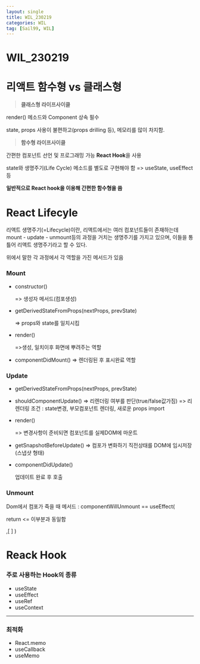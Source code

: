 ```yaml
---
layout: single
title: WIL_230219
categories: WIL
tag: [Sail99, WIL]
---
```




# WIL_230219



# 리액트 함수형 vs 클래스형

> **클래스형 라이프사이클**

render() 메소드와 Component 상속 필수

state, props 사용이 불편하고(props drilling 등), 메모리를 많이 차지함.



>  **함수형 라이프사이클**

간편한 컴포넌트 선언 및 프로그래밍 가능 **React Hook**을 사용

state와 생명주기(Life Cycle) 메소드를 별도로 구현해야 함 => useState, useEffect 등



**일반적으로 React hook을 이용해 간편한 함수형을 씀**

# React Lifecyle

리액트 생명주기(=Lifecycle)이란, 리액트에서는 여러 컴포넌트들이 존재하는데 
mount - update - unmount등의 과정을 거치는 생명주기를 가지고 있으며,
이들을 통틀어 리액트 생명주기라고 할 수 있다.

위에서 말한 각 과정에서 각 역할을 가진 메서드가 있음



### Mount

- constructor()

  => 생성자 메서드(컴포생성)

- getDerivedStateFromProps(nextProps, prevState)

  => props와 state를 일치시킴

- render()

  =>생성, 일치이후 화면에 뿌려주는 역할

- componentDidMount()
  => 렌더링된 후 표시완료 역할



### Update

- getDerivedStateFromProps(nextProps, prevState)

- shouldComponentUpdate()
  => 리렌더링 여부를 판단(true/false값가짐)
  => 리렌더링 조건 : state변경, 부모컴포넌트 렌더링, 새로운 props import

- render()

  => 변경사항이 준비되면 컴포넌트를 실제DOM에 마운트

- getSnapshotBeforeUpdate()
  => 컴포가 변화하기 직전상태를 DOM에 임시저장(스냅샷 형태)

- componentDidUpdate()

  업데이트 완료 후 호출

### Unmount

Dom에서 컴포가 죽을 때
메서드 : componentWillUnmount 
== useEffect(

return <= 이부분과 동일함

,[ ] )





# Reack Hook

### 주로 사용하는 Hook의 종류

- useState
- useEffect
- useRef
- useContext

---

### 최적화

- React.memo
- useCallback
- useMemo 



